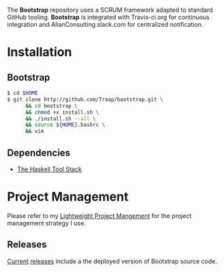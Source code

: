 The **Bootstrap** repository uses a SCRUM framework adapted to standard GitHub
tooling.  **Bootstrap** is integrated with Travis-ci.org for continuous
integration and AllanConsulting.slack.com for centralized notification.

# Installation
## Bootstrap 
```bash
$ cd $HOME
$ git clone http://github.com/Traap/bootstrap.git \
      && cd bootstrap \
      && chmod +x install.sh \
      && ./install.sh --all \
      && source ${HOME}.bashrc \
      && vim
```

## Dependencies 
* [The Haskell Tool Stack](https://docs.haskellstack.org/en/stable/README/#the-haskell-tool-stack)

# Project Management
Please refer to my [Lightweight Project Mangement](https://github.com/Traap/lpm)
for the project management strategy I use.

## Releases
[Current](https://github.com/Traap/bootstrap/releases/latest)
[releases](https://github.com/Traap/bootstrap/releases) include a the deployed
version of Bootstrap source code.
